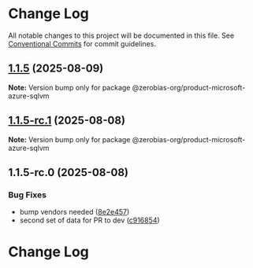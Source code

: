 # Change Log

All notable changes to this project will be documented in this file.
See [Conventional Commits](https://conventionalcommits.org) for commit guidelines.

## [1.1.5](https://github.com/zerobias-org/product/compare/@zerobias-org/product-microsoft-azure-sqlvm@1.1.5-rc.1...@zerobias-org/product-microsoft-azure-sqlvm@1.1.5) (2025-08-09)

**Note:** Version bump only for package @zerobias-org/product-microsoft-azure-sqlvm





## [1.1.5-rc.1](https://github.com/zerobias-org/product/compare/@zerobias-org/product-microsoft-azure-sqlvm@1.1.5-rc.0...@zerobias-org/product-microsoft-azure-sqlvm@1.1.5-rc.1) (2025-08-08)

**Note:** Version bump only for package @zerobias-org/product-microsoft-azure-sqlvm





## 1.1.5-rc.0 (2025-08-08)


### Bug Fixes

* bump vendors needed ([8e2e457](https://github.com/zerobias-org/product/commit/8e2e457e0b5d7141a05e8f2c178bc2854f2b7178))
* second set of data for PR to dev ([c916854](https://github.com/zerobias-org/product/commit/c916854bcf229b1c2042ffdea18472d66a061aaf))





# Change Log
